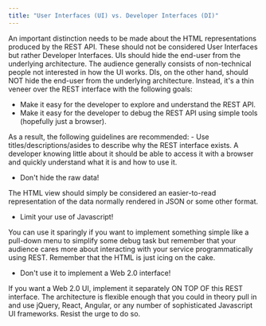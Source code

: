 ```yaml
---
title: "User Interfaces (UI) vs. Developer Interfaces (DI)"
---
```


An important distinction needs to be made about the HTML representations produced by the REST API.
These should not be considered User Interfaces but rather Developer Interfaces.
UIs should hide the end-user from the underlying architecture.
The audience generally consists of non-technical people not interested in how the UI works.
DIs, on the other hand, should NOT hide the end-user from the underlying architecture.
Instead, it's a thin veneer over the REST interface with the following goals:

- Make it easy for the developer to explore and understand the REST API.
- Make it easy for the developer to debug the REST API using simple tools (hopefully just a browser).

As a result, the following guidelines are recommended: - Use titles/descriptions/asides to describe why the REST
interface exists.
A developer knowing little about it should be able to access it with a browser and quickly understand what it is and how
to use it.

- Don't hide the raw data!

The HTML view should simply be considered an easier-to-read representation of the data normally rendered in JSON or some
other format.

- Limit your use of Javascript!

You can use it sparingly if you want to implement something simple like a pull-down menu to simplify some debug task but
remember that your audience cares more about interacting with your service programmatically using REST.
Remember that the HTML is just icing on the cake.

- Don't use it to implement a Web 2.0 interface!

If you want a Web 2.0 UI, implement it separately ON TOP OF this REST interface.
The architecture is flexible enough that you could in theory pull in and use jQuery, React, Angular, or any number of
sophisticated Javascript UI frameworks.
Resist the urge to do so.
